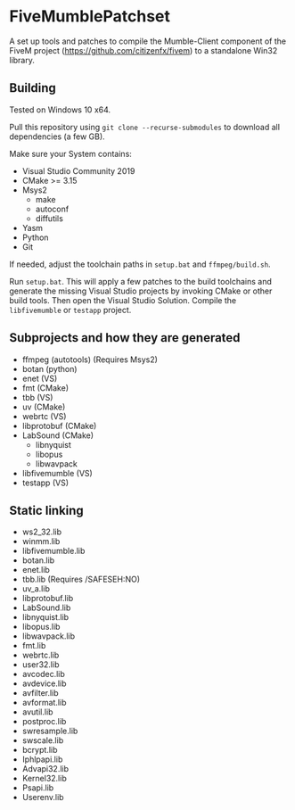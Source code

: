 # FiveMumblePatchset

A set up tools and patches to compile the Mumble-Client component of the FiveM project (https://github.com/citizenfx/fivem) to a standalone Win32 library.

## Building

Tested on Windows 10 x64.

Pull this repository using `git clone --recurse-submodules` to download all dependencies (a few GB).

Make sure your System contains:
 - Visual Studio Community 2019
 - CMake >= 3.15
 - Msys2
   - make
   - autoconf
   - diffutils
 - Yasm
 - Python
 - Git

If needed, adjust the toolchain paths in `setup.bat` and `ffmpeg/build.sh`.

Run `setup.bat`.  This will apply a few patches to the build toolchains and generate the missing Visual Studio projects by invoking CMake or other build tools. Then open the Visual Studio Solution. Compile the `libfivemumble` or `testapp` project.

## Subprojects and how they are generated

- ffmpeg (autotools) (Requires Msys2)
- botan (python)
- enet (VS)
- fmt (CMake)
- tbb (VS)
- uv (CMake)
- webrtc (VS)
- libprotobuf (CMake)
- LabSound (CMake)
  - libnyquist
  - libopus
  - libwavpack
- libfivemumble (VS)
- testapp (VS)

## Static linking

- ws2_32.lib
- winmm.lib
- libfivemumble.lib
- botan.lib
- enet.lib
- tbb.lib (Requires /SAFESEH:NO)
- uv_a.lib
- libprotobuf.lib
- LabSound.lib
- libnyquist.lib
- libopus.lib
- libwavpack.lib
- fmt.lib
- webrtc.lib
- user32.lib
- avcodec.lib
- avdevice.lib
- avfilter.lib
- avformat.lib
- avutil.lib
- postproc.lib
- swresample.lib
- swscale.lib
- bcrypt.lib
- Iphlpapi.lib
- Advapi32.lib
- Kernel32.lib
- Psapi.lib
- Userenv.lib